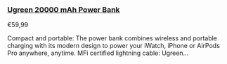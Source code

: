 ### [Ugreen 20000 mAh Power Bank](https://eu.ugreen.com/products/ugreen-20000-mah-power-bank) ###

€59,99

Compact and portable: The power bank combines wireless and portable charging with its modern design to power your iWatch, iPhone or AirPods Pro anywhere, anytime. MFi certified lightning cable: Ugreen...
